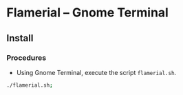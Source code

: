 # Flamerial – Gnome Terminal
## Install
### Procedures
- Using Gnome Terminal, execute the script `flamerial.sh`.

```zsh
./flamerial.sh;
```
